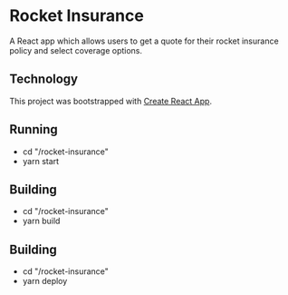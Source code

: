 # Rocket Insurance

A React app which allows users to get a quote for their rocket insurance policy and select coverage options.

## Technology
This project was bootstrapped with [Create React App](https://github.com/facebook/create-react-app).

## Running
  - cd "<path-to>/rocket-insurance"
  - yarn start

## Building
  - cd "<path-to>/rocket-insurance"
  - yarn build

## Building
  - cd "<path-to>/rocket-insurance"
  - yarn deploy
